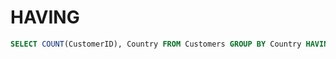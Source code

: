 # HAVING 

```sql
SELECT COUNT(CustomerID), Country FROM Customers GROUP BY Country HAVING COUNT(CustomerID) > 5;
```
